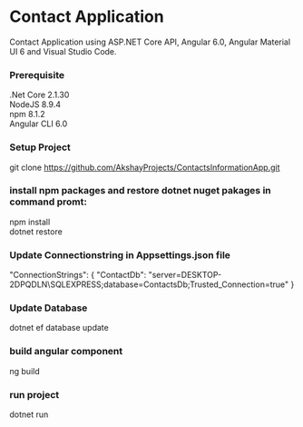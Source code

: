 # Contact Application
Contact Application using ASP.NET Core API, Angular 6.0, Angular Material UI 6 and Visual Studio Code. 

### Prerequisite 
.Net Core 2.1.30<br />
NodeJS 8.9.4 <br />
npm 8.1.2 <br />
Angular CLI 6.0 <br />

### Setup Project
git clone https://github.com/AkshayProjects/ContactsInformationApp.git

### install npm packages and restore dotnet nuget pakages in command promt:
npm install <br />
dotnet restore  

### Update Connectionstring in Appsettings.json file
 "ConnectionStrings": {
    "ContactDb": "server=DESKTOP-2DPQDLN\\SQLEXPRESS;database=ContactsDb;Trusted_Connection=true"
	}

### Update Database
dotnet ef database update

### build angular component
ng build

### run project
dotnet run

